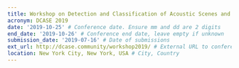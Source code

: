 ```yaml
---
title: Workshop on Detection and Classification of Acoustic Scenes and Events
acronym: DCASE 2019
date: '2019-10-25' # Conference date. Ensure mm and dd are 2 digits
end_date: '2019-10-26' # Conference end date, leave empty if unknown
submission_date: '2019-07-16' # Date of submissions
ext_url: http://dcase.community/workshop2019/ # External URL to conference website
location: New York City, New York, USA # City, Country
---
```

